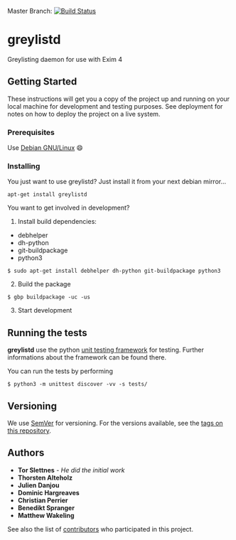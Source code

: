 Master Branch: [![Build Status](https://travis-ci.com/eurovibes/greylistd.svg?branch=master)](https://travis-ci.com/eurovibes/greylistd)

# greylistd

Greylisting daemon for use with Exim 4

## Getting Started

These instructions will get you a copy of the project up and running on your
local machine for development and testing purposes. See deployment for notes
on how to deploy the project on a live system.

### Prerequisites

Use [Debian GNU/Linux](https://www.debian.org/) :smile:


### Installing

You just want to use greylistd?
Just install it from your next debian mirror...

```
apt-get install greylistd
```

You want to get involved in development?

1. Install build dependencies:
  - debhelper
  - dh-python
  - git-buildpackage
  - python3

  ```
  $ sudo apt-get install debhelper dh-python git-buildpackage python3
  ```

2. Build the package
  ```
  $ gbp buildpackage -uc -us
  ```
3. Start development

## Running the tests

**greylistd** use the python
[unit testing framework](https://docs.python.org/3/library/unittest.html) for
testing. Further informations about the framework can be found there.

You can run the tests by performing
```
$ python3 -m unittest discover -vv -s tests/
```

## Versioning

We use [SemVer](http://semver.org/) for versioning. For the versions available,
see the [tags on this repository](https://github.com/eurovibes/greylistd/tags). 
## Authors

* **Tor Slettnes** - *He did the initial work*
* **Thorsten Alteholz**
* **Julien Danjou**
* **Dominic Hargreaves**
* **Christian Perrier**
* **Benedikt Spranger**
* **Matthew Wakeling**

See also the list of [contributors](https://github.com/eurovibes/greylistd/contributors) who participated in this project.
